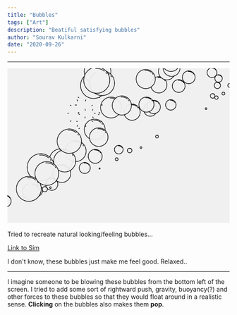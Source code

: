 ```yaml
---
title: "Bubbles"
tags: ["Art"]
description: "Beatiful satisfying bubbles"
author: "Sourav Kulkarni"
date: "2020-09-26"
---
```


---

![Pop](./burst.png)

Tried to recreate natural looking/feeling bubbles...

<a href="https://souruly.github.io/P5-Playground/Bubbles/" target="_blank">Link to Sim</a>

I don't know, these bubbles just make me feel good. Relaxed..

---
I imagine someone to be blowing these bubbles from the bottom left of the screen. I tried to add some sort of rightward push,  gravity, buoyancy(?) and other forces to these bubbles so that they would float around in a realistic sense. **Clicking** on the bubbles also makes them **pop**. 


